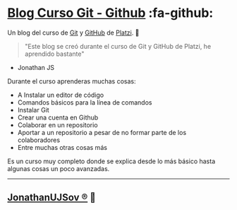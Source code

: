 # [Blog Curso Git - Github](https://github.com/JonathanUJSov/Blog-Curso-Platzi) :fa-github:
Un blog del curso de [Git](https://git-scm.com) y [GitHub](https://github.com) de [Platzi](https://platzi.com). 💚

>"Este blog se creó durante el curso de Git y GitHub de Platzi, he aprendido bastante"
- Jonathan JS

Durante el curso aprenderas muchas cosas:
- A Instalar un editor de código
- Comandos básicos para la línea de comandos
- Instalar Git
- Crear una cuenta en Github
- Colaborar en un repositorio
- Aportar a un repositorio a pesar de no formar parte de los colaboradores
- Entre muchas otras cosas más

Es un curso muy completo donde se explica desde lo más básico hasta algunas cosas un poco avanzadas.

------------


## [JonathanUJSov &reg;](https://github.com/JonathanUJSov) 🤖